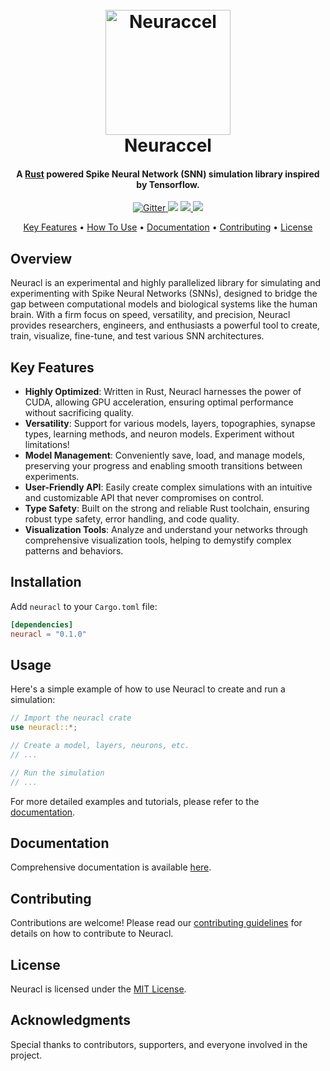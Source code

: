 <h1 align="center">
  <br>
  <a href="https://github.com/N4D1K-lgtm/Neuracl"><img src="https://github.com/N4D1K-lgtm/Neuracl/blob/9d10b5c23c1d8027b28ece3960a814de0fbe84b4/assets/Neuracl.png" alt="Neuraccel" width="200"></a>
  <br>
  Neuraccel
  <br>
</h1>


<h4 align="center">A <a href="https://www.rust-lang.org/" target="_blank">Rust</a> powered Spike Neural Network (SNN) simulation library inspired by Tensorflow.</h4>


<p align="center">
  <a href="https://badge.fury.io/js/electron-markdownify">
    <img src="https://badge.fury.io/js/electron-markdownify.svg"
         alt="Gitter">
  </a>
  <a href="https://gitter.im/amitmerchant1990/electron-markdownify"><img src="https://badges.gitter.im/amitmerchant1990/electron-markdownify.svg"></a>
  <a href="https://saythanks.io/to/bullredeyes@gmail.com">
      <img src="https://img.shields.io/badge/SayThanks.io-%E2%98%BC-1EAEDB.svg">
  </a>
  <a href="https://www.paypal.me/AmitMerchant">
    <img src="https://img.shields.io/badge/$-donate-ff69b4.svg?maxAge=2592000&amp;style=flat">
  </a>
</p>

<p align="center">
  <a href="#key-features">Key Features</a> •
  <a href="#usage">How To Use</a> •
  <a href="#documentation">Documentation</a> •
  <a href="#contributing">Contributing</a> •
  <a href="#license">License</a>
</p>

## Overview
Neuracl is an experimental and highly parallelized library for simulating and experimenting with Spike Neural Networks (SNNs), designed to bridge the gap between computational models and biological systems like the human brain. With a firm focus on speed, versatility, and precision, Neuracl provides researchers, engineers, and enthusiasts a powerful tool to create, train, visualize, fine-tune, and test various SNN architectures. 

## Key Features

- **Highly Optimized**: Written in Rust, Neuracl harnesses the power of CUDA, allowing GPU acceleration, ensuring optimal performance without sacrificing quality.
- **Versatility**: Support for various models, layers, topographies, synapse types, learning methods, and neuron models. Experiment without limitations!
- **Model Management**: Conveniently save, load, and manage models, preserving your progress and enabling smooth transitions between experiments.
- **User-Friendly API**: Easily create complex simulations with an intuitive and customizable API that never compromises on control.
- **Type Safety**: Built on the strong and reliable Rust toolchain, ensuring robust type safety, error handling, and code quality.
- **Visualization Tools**: Analyze and understand your networks through comprehensive visualization tools, helping to demystify complex patterns and behaviors.

## Installation

Add `neuracl` to your `Cargo.toml` file:

```toml
[dependencies]
neuracl = "0.1.0"
```

## Usage

Here's a simple example of how to use Neuracl to create and run a simulation:

```rust
// Import the neuracl crate
use neuracl::*;

// Create a model, layers, neurons, etc.
// ...

// Run the simulation
// ...
```

For more detailed examples and tutorials, please refer to the [documentation](link-to-documentation).

## Documentation

Comprehensive documentation is available [here](link-to-documentation).

## Contributing

Contributions are welcome! Please read our [contributing guidelines](link-to-contributing-guidelines) for details on how to contribute to Neuracl.

## License

Neuracl is licensed under the [MIT License](LICENSE).

## Acknowledgments

Special thanks to contributors, supporters, and everyone involved in the project.
